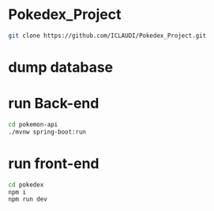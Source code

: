 # Pokedex_Project
```bash
git clone https://github.com/ICLAUDI/Pokedex_Project.git

```
# dump database


# run Back-end
```bash
cd pokemon-api
./mvnw spring-boot:run
```
# run front-end 
```bash
cd pokedex
npm i
npm run dev
```